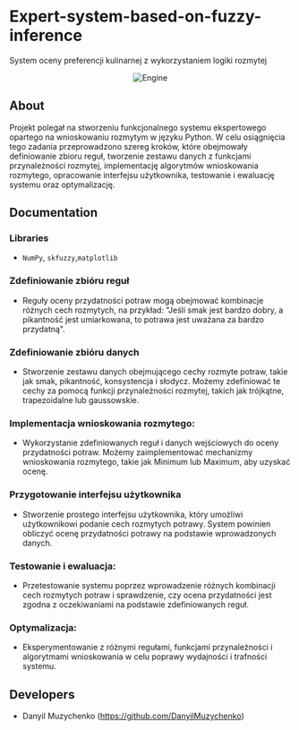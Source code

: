 # Expert-system-based-on-fuzzy-inference
System oceny preferencji kulinarnej z wykorzystaniem logiki rozmytej


<p align="center">
   <img src="https://img.shields.io/badge/Engine-PyCharm%2023-B7F352" alt="Engine">
</p>

## About


Projekt polegał na stworzeniu funkcjonalnego systemu ekspertowego opartego na wnioskowaniu rozmytym w języku Python. W celu osiągnięcia tego zadania przeprowadzono szereg kroków, które obejmowały definiowanie zbioru reguł, tworzenie zestawu danych z funkcjami przynależności rozmytej, implementację algorytmów wnioskowania rozmytego, opracowanie interfejsu użytkownika, testowanie i ewaluację systemu oraz optymalizację.
</br>

## Documentation

### Libraries
- `NumPy`, `skfuzzy`,`matplotlib`

### Zdefiniowanie zbióru reguł
- Reguły oceny przydatności potraw mogą obejmować kombinacje różnych cech rozmytych, na przykład: "Jeśli smak jest bardzo dobry, a pikantność jest umiarkowana, to potrawa jest uważana za bardzo przydatną".
### Zdefiniowanie zbióru danych
- Stworzenie zestawu danych obejmującego cechy rozmyte potraw, takie jak smak, pikantność, konsystencja i słodycz. Możemy zdefiniować te cechy za pomocą funkcji przynależności rozmytej, takich jak trójkątne, trapezoidalne lub gaussowskie.
### Implementacja wnioskowania rozmytego:
- Wykorzystanie zdefiniowanych reguł i danych wejściowych do oceny przydatności potraw. Możemy zaimplementować mechanizmy wnioskowania rozmytego, takie jak Minimum lub Maximum, aby uzyskać ocenę.
### Przygotowanie interfejsu użytkownika
- Stworzenie prostego interfejsu użytkownika, który umożliwi użytkownikowi podanie cech rozmytych potrawy. System powinien obliczyć ocenę przydatności potrawy na podstawie wprowadzonych danych.
### Testowanie i ewaluacja: 
- Przetestowanie systemu poprzez wprowadzenie różnych kombinacji cech rozmytych potraw i sprawdzenie, czy ocena przydatności jest zgodna z oczekiwaniami na podstawie zdefiniowanych reguł.
### Optymalizacja:
- Eksperymentowanie z różnymi regułami, funkcjami przynależności i algorytmami wnioskowania w celu poprawy wydajności i trafności systemu.
## Developers

- Danyil Muzychenko (https://github.com/DanyilMuzychenko)
